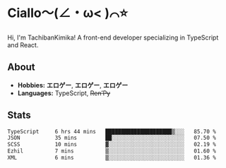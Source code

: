 # Ciallo～(∠・ω< )⌒⭐️

Hi, I'm TachibanKimika! A front-end developer specializing in TypeScript and React.

## About
- **Hobbies:** **エロゲー**, **エロゲー**, **エロゲー**
- **Languages:** TypeScript, ~~Ren’Py~~

## Stats
<!--START_SECTION:waka-->

```txt
TypeScript     6 hrs 44 mins   █████████████████████▒░░░   85.70 %
JSON           35 mins         ██░░░░░░░░░░░░░░░░░░░░░░░   07.50 %
SCSS           10 mins         ▓░░░░░░░░░░░░░░░░░░░░░░░░   02.19 %
Ezhil          7 mins          ▒░░░░░░░░░░░░░░░░░░░░░░░░   01.60 %
XML            6 mins          ▒░░░░░░░░░░░░░░░░░░░░░░░░   01.36 %
```

<!--END_SECTION:waka-->

<!-- ![Metrics](https://metrics.lecoq.io/TachibanaKimika?template=classic&base.activity=0&base.community=0&base.repositories=0&languages=1&isocalendar=1&isocalendar.duration=half-year&languages.limit=8&languages.sections=most-used&languages.colors=github&languages.threshold=0%25&languages.indepth=false&languages.recent.load=300&languages.recent.days=14&config.timezone=Asia%2FShanghai)
 -->
